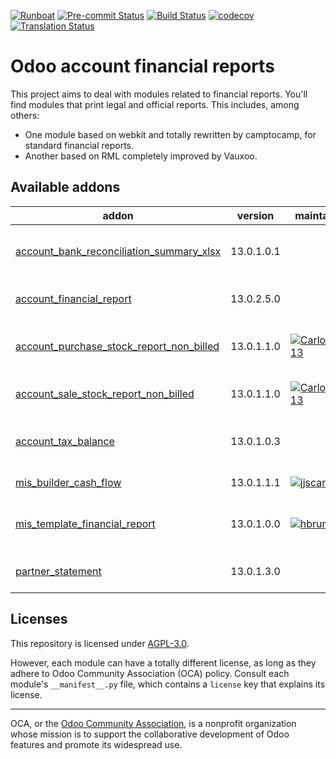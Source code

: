 
[![Runboat](https://img.shields.io/badge/runboat-Try%20me-875A7B.png)](https://runboat.odoo-community.org/builds?repo=OCA/account-financial-reporting&target_branch=13.0)
[![Pre-commit Status](https://github.com/OCA/account-financial-reporting/actions/workflows/pre-commit.yml/badge.svg?branch=13.0)](https://github.com/OCA/account-financial-reporting/actions/workflows/pre-commit.yml?query=branch%3A13.0)
[![Build Status](https://github.com/OCA/account-financial-reporting/actions/workflows/test.yml/badge.svg?branch=13.0)](https://github.com/OCA/account-financial-reporting/actions/workflows/test.yml?query=branch%3A13.0)
[![codecov](https://codecov.io/gh/OCA/account-financial-reporting/branch/13.0/graph/badge.svg)](https://codecov.io/gh/OCA/account-financial-reporting)
[![Translation Status](https://translation.odoo-community.org/widgets/account-financial-reporting-13-0/-/svg-badge.svg)](https://translation.odoo-community.org/engage/account-financial-reporting-13-0/?utm_source=widget)

<!-- /!\ do not modify above this line -->

# Odoo account financial reports

This project aims to deal with modules related to financial reports. You'll
find modules that print legal and official reports. This includes, among
others:

* One module based on webkit and totally rewritten by camptocamp, for standard
  financial reports.
* Another based on RML completely improved by Vauxoo.

<!-- /!\ do not modify below this line -->

<!-- prettier-ignore-start -->

[//]: # (addons)

Available addons
----------------
addon | version | maintainers | summary
--- | --- | --- | ---
[account_bank_reconciliation_summary_xlsx](account_bank_reconciliation_summary_xlsx/) | 13.0.1.0.1 |  | XLSX report to help on bank reconciliation
[account_financial_report](account_financial_report/) | 13.0.2.5.0 |  | OCA Financial Reports
[account_purchase_stock_report_non_billed](account_purchase_stock_report_non_billed/) | 13.0.1.1.0 | [![CarlosRoca13](https://github.com/CarlosRoca13.png?size=30px)](https://github.com/CarlosRoca13) | Account Purchase Stock Report Non Billed
[account_sale_stock_report_non_billed](account_sale_stock_report_non_billed/) | 13.0.1.1.0 | [![CarlosRoca13](https://github.com/CarlosRoca13.png?size=30px)](https://github.com/CarlosRoca13) | Account Sale Stock Report Non Billed
[account_tax_balance](account_tax_balance/) | 13.0.1.0.3 |  | Compute tax balances based on date range
[mis_builder_cash_flow](mis_builder_cash_flow/) | 13.0.1.1.1 | [![jjscarafia](https://github.com/jjscarafia.png?size=30px)](https://github.com/jjscarafia) | MIS Builder Cash Flow
[mis_template_financial_report](mis_template_financial_report/) | 13.0.1.0.0 | [![hbrunn](https://github.com/hbrunn.png?size=30px)](https://github.com/hbrunn) | Profit & Loss / Balance sheet MIS templates
[partner_statement](partner_statement/) | 13.0.1.3.0 |  | OCA Financial Reports

[//]: # (end addons)

<!-- prettier-ignore-end -->

## Licenses

This repository is licensed under [AGPL-3.0](LICENSE).

However, each module can have a totally different license, as long as they adhere to Odoo Community Association (OCA)
policy. Consult each module's `__manifest__.py` file, which contains a `license` key
that explains its license.

----
OCA, or the [Odoo Community Association](http://odoo-community.org/), is a nonprofit
organization whose mission is to support the collaborative development of Odoo features
and promote its widespread use.
